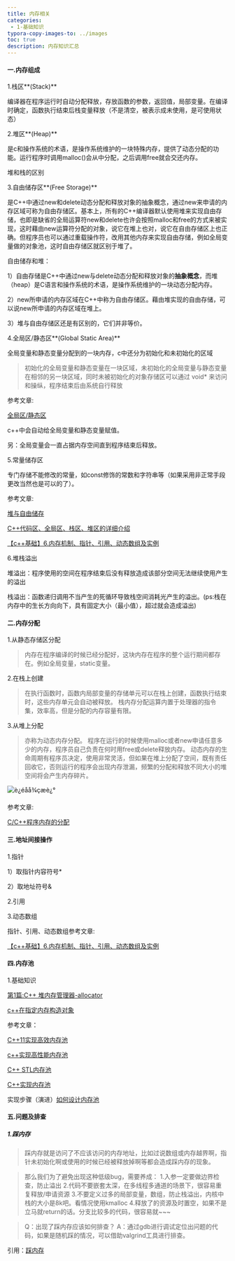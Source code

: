 ```yaml
---
title: 内存相关
categories: 
 - 1-基础知识
typora-copy-images-to: ../images
toc: true
description: 内存知识汇总
---
```


#### 一.内存组成

1.栈区**(Stack)**

编译器在程序运行时自动分配释放，存放函数的参数，返回值，局部变量。在编译时确定，函数执行结束后栈变量释放（不是清空，被表示成未使用，是可使用状态）

2.堆区**(Heap)**

是c和操作系统的术语，是操作系统维护的一块特殊内存，提供了动态分配的功能。运行程序时调用malloc()会从中分配，之后调用free就会交还内存。

堆和栈的区别



3.自由储存区**(Free Storage)**

是C++中通过new和delete动态分配和释放对象的抽象概念，通过new来申请的内存区域可称为自由存储区。基本上，所有的C++编译器默认使用堆来实现自由存储，也即是缺省的全局运算符new和delete也许会按照malloc和free的方式来被实现，这时藉由new运算符分配的对象，说它在堆上也对，说它在自由存储区上也正确。但程序员也可以通过重载操作符，改用其他内存来实现自由存储，例如全局变量做的对象池，这时自由存储区就区别于堆了。

自由储存和堆：

1）自由存储是C++中通过new与delete动态分配和释放对象的**抽象概念**，而堆（heap）是C语言和操作系统的术语，是操作系统维护的一块动态分配内存。

2）new所申请的内存区域在C++中称为自由存储区。藉由堆实现的自由存储，可以说new所申请的内存区域在堆上。

3）堆与自由存储区还是有区别的，它们并非等价。

4.全局区/静态区**(Global Static Area)**

全局变量和静态变量分配到的一块内存，c中还分为初始化和未初始化的区域

> 初始化的全局变量和静态变量在一块区域，未初始化的全局变量与静态变量在相邻的另一块区域，同时未被初始化的对象存储区可以通过 void* 来访问和操纵，程序结束后由系统自行释放

参考文章:

[全局区/静态区](https://www.cnblogs.com/daocaoren/archive/2011/06/29/2092957.html)

c++中会自动给全局变量和静态变量赋值。

另：全局变量会一直占据内存空间直到程序结束后释放。

5.常量储存区

专门存储不能修改的常量，如const修饰的常数和字符串等（如果采用非正常手段更改当然也是可以的了）。

参考文章:

[堆与自由储存](https://www.cnblogs.com/QG-whz/p/5060894.html)

[C++代码区、全局区、栈区、堆区的详细介绍](http://www.itcast.cn/news/20200331/17085293974.shtml)

[【c++基础】6.内存机制、指针、引用、动态数组及实例](https://blog.csdn.net/guwuchangtian/article/details/72953918)

6.堆栈溢出

堆溢出：程序使用的空间在程序结束后没有释放造成该部分空间无法继续使用产生的溢出

栈溢出：函数递归调用不当产生的死循环导致栈空间消耗光产生的溢出。(ps:栈在内存中的生长方向向下，具有固定大小（最小值），超过就会造成溢出)

#### 二.内存分配

1.从静态存储区分配

> 内存在程序编译的时候已经分配好，这块内存在程序的整个运行期间都存在。例如全局变量，static变量。

2.在栈上创建

> 在执行函数时，函数内局部变量的存储单元可以在栈上创建，函数执行结束时，这些内存单元会自动被释放。 
> 栈内存分配运算内置于处理器的指令集，效率高，但是分配的内存容量有限。

3.从堆上分配

> 亦称为动态内存分配。 
> 程序在运行的时候使用malloc或者new申请任意多少的内存，程序员自己负责在何时用free或delete释放内存。 
> 动态内存的生命周期有程序员决定，使用非常灵活，但如果在堆上分配了空间，既有责任回收它，否则运行的程序会出现内存泄漏，频繁的分配和释放不同大小的堆空间将会产生内存碎片。

![è¿éåå¾çæè¿°](../images/70.png)

参考文章:

[C/C++程序内存的分配](https://blog.csdn.net/cherrydreamsover/article/details/81627855)

#### 三.地址间接操作

1.指针

1）取指针内容符号*

2）取地址符号&

2.引用

3.动态数组

指针、引用、动态数组参考文章:

[【c++基础】6.内存机制、指针、引用、动态数组及实例](https://blog.csdn.net/guwuchangtian/article/details/72953918)

#### 四.内存池

1.基础知识

[第1篇:C++ 堆内存管理器-allocator](https://www.jianshu.com/p/d7be8a1d9010)

[c++在指定内存构造对象](https://blog.csdn.net/choubu1703/article/details/100655131)

 参考文章：

[C++11实现高效内存池](https://bincode.blog.csdn.net/article/details/116356478?spm=1001.2101.3001.6650.1&utm_medium=distribute.pc_relevant.none-task-blog-2~default~CTRLIST~default-1.pc_relevant_paycolumn_v2&depth_1-utm_source=distribute.pc_relevant.none-task-blog-2~default~CTRLIST~default-1.pc_relevant_paycolumn_v2&utm_relevant_index=2)

[c++实现高性能内存池](https://blog.csdn.net/xjtuse2014/article/details/52302083)

[C++ STL内存池](https://www.cnblogs.com/xiaoxue126/p/9007047.html)

[C++实现内存池](https://blog.csdn.net/u010183728/article/details/81531392)

实现步骤（演进）[如何设计内存池](https://www.zhihu.com/question/25527491/answer/56566079)

#### 五.问题及排查

##### 1.踩内存

> 踩内存就是访问了不应该访问的内存地址，比如过说数组或内存越界啊，指针未初始化啊或使用的时候已经被释放掉啊等都会造成踩内存的现象。

> 那么我们为了避免出现这种低级bug，需要养成：
> 1.入参一定要做边界检查，防止溢出
> 2.代码不要嵌套太深，在多线程多通道的场景下，很容易重复释放/申请资源
> 3.不要定义过多的局部变量，数组，防止栈溢出，内核中栈的大小是8k吧。看情况使用kmalloc
> 4.释放了的资源及时置空，如果不是立马就return的话。分支比较多的代码，很容易就~~~

> Q：出现了踩内存应该如何排查？
> A：通过gdb进行调试定位出问题的代码，如果是随机踩的情况，可以借助valgrind工具进行排查。

引用：[踩内存](https://blog.csdn.net/weixin_39951112/article/details/111124947)

